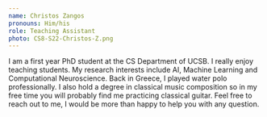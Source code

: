 ```yaml
---
name: Christos Zangos
pronouns: Him/his
role: Teaching Assistant
photo: CS8-S22-Christos-Z.png
---
```


I am a first year PhD student at the CS Department of UCSB. I really enjoy teaching students. My research interests include AI, Machine Learning and Computational Neuroscience. Back in Greece, I played water polo professionally. I also hold a degree in classical music composition so in my free time you will probably find me practicing classical guitar. Feel free to reach out to me, I would be more than happy to help you with any question.  
